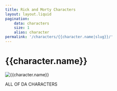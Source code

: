 ```yaml
--- 
title: Rick and Morty Characters
layout: layout.liquid
pagination:
    data: characters
    size: 1
    alias: character
permalink: '/characters/{{character.name|slug}}/'
---
```


[//]: # "note, the change in character.data.title from blog cause our new 'template' is a character"


# {{character.name}}

![{{character.name}}]({{character.image}})

ALL OF DA CHARACTERS 
